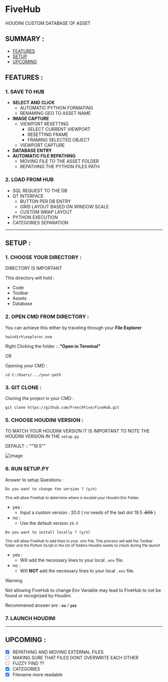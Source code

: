# FiveHub
HOUDINI CUSTOM DATABASE OF ASSET 

## SUMMARY :
- [FEATURES](#features-)
- [SETUP](#setup-)
- [UPCOMING](#upcoming-)

## FEATURES :
### 1. SAVE TO HUB
  - **SELECT AND CLICK**
    - AUTOMATIC PYTHON FORMATING
    - RENAMING GEO TO ASSET NAME
  - **IMAGE CAPTURE**
    - VIEWPORT RESETTING
      - SELECT CURRENT VIEWPORT
      - RESETTING FRAME
      - FRAMING SELECTED OBJECT
    - VIEWPORT CAPTURE
  - **DATABASE ENTRY**
  - **AUTOMATIC FILE REPATHING**
    - MOVING FILE TO THE ASSET FOLDER
    - REPATHING THE PYTHON FILES PATH
    
### 2. LOAD FROM HUB
  - SQL REQUEST TO THE DB
  - QT INTERFACE
    - BUTTON PER DB ENTRY
    - GRID LAYOUT BASED ON WINDOW SCALE
    - CUSTOM WRAP LAYOUT
  - PYTHON EXECUTION
  - CATEGORIES SEPARATION

------

## SETUP :

### 1. CHOOSE YOUR DIRECTORY :

DIRECTORY IS IMPORTANT

This directory will hold :
  - Code
  - Toolbar
  - Assets
  - Database

### 2. OPEN CMD FROM DIRECTORY :

You can achieve this either by traveling through your **File Explorer** 
```
%windir%\explorer.exe
```

Right Clicking the folder :: **"Open in Terminal"**

OR 

Opening your CMD : 
```
cd C:/Users/.../your-path
```

### 3. GIT CLONE :

Cloning the project in your CMD :
```
git clone https://github.com/FrenchFive/FiveHub.git
```

### 5. CHOOSE HOUDINI VERSION :

TO MATCH YOUR HOUDINI VERSION IT IS IMPORTANT TO NOTE THE HOUDINI VERSION IN THE ``` setup.py ```

DEFAULT :: ""19.5""

![image](https://github.com/FrenchFive/FiveHub/assets/105274118/f73e1004-619b-4816-9431-808ddd26943a)



### 6. RUN SETUP.PY

Answer to setup Questions :
```
Do you want to change the version ? (y/n)
```
<sub>This will allow FiveHub to determine where is located your Houdini Env Folder.</sub>
- yes :
  - Input a custom version : 20.0 ( no needs of the last dot 19.5 ~~.605~~ )
- no :
  - Use the default version `19.5`

```
Do you want to install locally ? (y/n)
```
<sub>This will allow FiveHub to add lines to your .env File, This process will add the Toolbar folder and the Python Script in the list of folders Houdini needs to check during the launch</sub>
- yes :
  - Will add the necessary lines to your local `.env` file.
- no :
  - Will **NOT** add the necessary lines to your local `.env` file.

> [!WARNING]
> Not allowing FiveHub to change Env Variable may lead to FiveHub to not be found or recognized by Houdini. 

Recommened answer are : **`no`** / **`yes`**

### 7. LAUNCH HOUDINI 

------
## UPCOMING : 
- [x] REPATHING AND MOVING EXTERNAL FILES
- [ ] MAKING SURE THAT FILES DONT OVERWRITE EACH OTHER
- [ ] FUZZY FIND ??
- [x] CATEGORIES
- [x] Filename more readable
